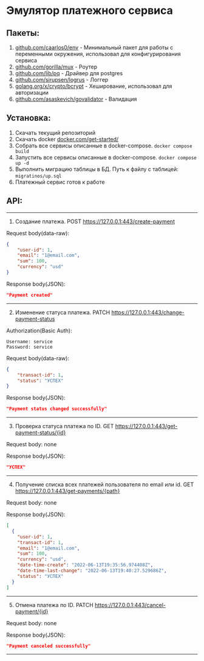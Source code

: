 # Эмулятор платежного сервиса

## Пакеты:
1) [github.com/caarlos0/env](https://github.com/caarlos0/env) - Минимальный пакет для работы с переменными окружения, использовал для конфигурирования сервиса
2) [github.com/gorilla/mux](https://github.com/gorilla/mux) - Роутер
3) [github.com/lib/pq](https://github.com/lib/pq) - Драйвер для postgres
4) [github.com/sirupsen/logrus](https://github.com/sirupsen/logrus) - Логгер
5) [golang.org/x/crypto/bcrypt](https://golang.org/x/crypto/bcrypt) - Хеширование, использовал для авторизации
6) [github.com/asaskevich/govalidator](https://github.com/asaskevich/govalidator) - Валидация
## Установка:
   1) Скачать текущий репозиторий
   2) Скачать docker [docker.com/get-started/](https://www.docker.com/get-started/)
   3) Собрать все сервисы описанные в docker-compose. `docker compose build`
   4) Запустить все сервисы описанные в  docker-compose. `docker compose up -d`
   5) Выполнить миграцию таблицы в БД. Путь к файлу с таблицей: `migratinos/up.sql`
   6) Платежный сервис готов к работе
## API:
___
1) Создание платежа. POST https://127.0.0.1:443/create-payment

Request body(data-raw):
````json
{
    "user-id": 1,
    "email": "1@email.com",
    "sum": 100,
    "currency": "usd"
}
````
Response body(JSON):
````json
"Payment created"
````
___
2) Изменение статуса платежа.  PATCH https://127.0.0.1:443/change-payment-status

Authorization(Basic Auth): 
````
Username: service
Password: service
````
Request body(data-raw):
````json
{
    "transact-id": 1,
    "status": "УСПЕХ"
}
````
Response body(JSON):
````json
"Payment status changed successfully"
````
___
3) Проверка статуса платежа по ID. GET https://127.0.0.1:443/get-payment-status/{id}

Request body: none

Response body(JSON):
````json
"УСПЕХ"
````
___
4) Получение списка всех платежей пользователя по email или id. GET https://127.0.0.1:443/get-payments/{path}

Request body: none

Response body(JSON):
````json
[
  {
    "user-id": 1,
    "transact-id": 1,
    "email": "1@email.com",
    "sum": 100,
    "currency": "usd",
    "date-time-create": "2022-06-13T19:35:56.974408Z",
    "date-time-last-change": "2022-06-13T19:40:27.529686Z",
    "status": "УСПЕХ"
  }
]
````
___
5) Отмена платежа по ID. PATCH https://127.0.0.1:443/cancel-payment/{id}

Request body: none

Response body(JSON):
````json
"Payment canceled successfully"
````
___